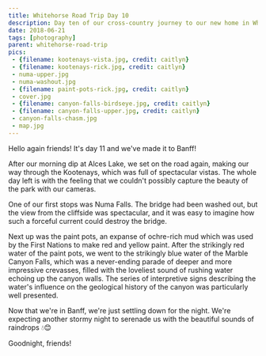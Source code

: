 ```yaml
---
title: Whitehorse Road Trip Day 10
description: Day ten of our cross-country journey to our new home in Whitehorse
date: 2018-06-21
tags: [photography]
parent: whitehorse-road-trip
pics:
 - {filename: kootenays-vista.jpg, credit: caitlyn}
 - {filename: kootenays-rick.jpg, credit: caitlyn}
 - numa-upper.jpg
 - numa-washout.jpg
 - {filename: paint-pots-rick.jpg, credit: caitlyn}
 - cover.jpg
 - {filename: canyon-falls-birdseye.jpg, credit: caitlyn}
 - {filename: canyon-falls-upper.jpg, credit: caitlyn}
 - canyon-falls-chasm.jpg
 - map.jpg
---
```

Hello again friends! It's day 11 and we've made it to Banff!

After our morning dip at Alces Lake, we set on the road again, making our way through the Kootenays, which was full of spectacular vistas. The whole day left is with the feeling that we couldn't possibly capture the beauty of the park with our cameras.

One of our first stops was Numa Falls. The bridge had been washed out, but the view from the cliffside was spectacular, and it was easy to imagine how such a forceful current could destroy the bridge.

Next up was the paint pots, an expanse of ochre-rich mud which was used by the First Nations to make red and yellow paint. After the strikingly red water of the paint pots, we went to the strikingly blue water of the Marble Canyon Falls, which was a never-ending parade of deeper and more impressive crevasses, filled with the loveliest sound of rushing water echoing up the canyon walls. The series of interpretive signs describing the water's influence on the geological history of the canyon was particularly well presented.

Now that we're in Banff, we're just settling down for the night. We're expecting another stormy night to serenade us with the beautiful sounds of raindrops 💧😊

Goodnight, friends!